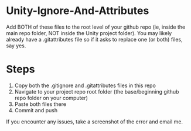 # Unity-Ignore-And-Attributes
 
Add BOTH of these files to the root level of your github repo (ie, inside the main repo folder, NOT inside the Unity project folder). You may likely already have a .gitattributes file so if it asks to replace one (or both) files, say yes.

# Steps

1. Copy both the .gitignore and .gitattributes files in this repo
2. Navigate to your project repo root folder (the base/beginning github repo folder on your computer)
3. Paste both files there
4. Commit and push

If you encounter any issues, take a screenshot of the error and email me.
